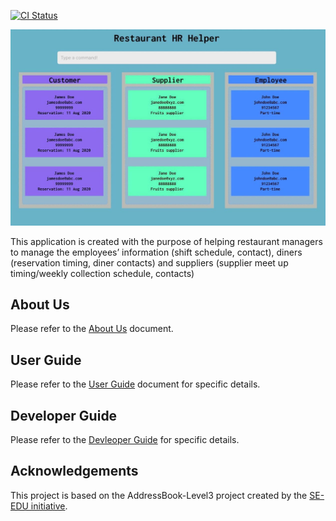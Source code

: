 [![CI Status](https://github.com/AY2122S1-CS2103T-T17-1/tp/actions/workflows/gradle.yml/badge.svg)](https://github.com/AY2122S1-CS2103T-T17-1/tp/actions/workflows/gradle.yml)

![Ui](docs/images/Ui.png)

This application is created with the purpose of helping restaurant managers to manage the employees’ information (shift schedule, contact), diners (reservation timing, diner contacts) and suppliers (supplier meet up timing/weekly collection schedule, contacts)

## About Us

Please refer to the [About Us](https://github.com/AY2122S1-CS2103T-T17-1/tp/blob/master/docs/AboutUs.md) document.  

## User Guide

Please refer to the [User Guide](https://github.com/AY2122S1-CS2103T-T17-1/tp/blob/master/docs/UserGuide.md) document for specific details.

## Developer Guide

Please refer to the [Devleoper Guide](https://github.com/AY2122S1-CS2103T-T17-1/tp/blob/master/docs/UserGuide.md) for specific details.

## Acknowledgements

This project is based on the AddressBook-Level3 project created by the [SE-EDU initiative](https://se-education.org).
